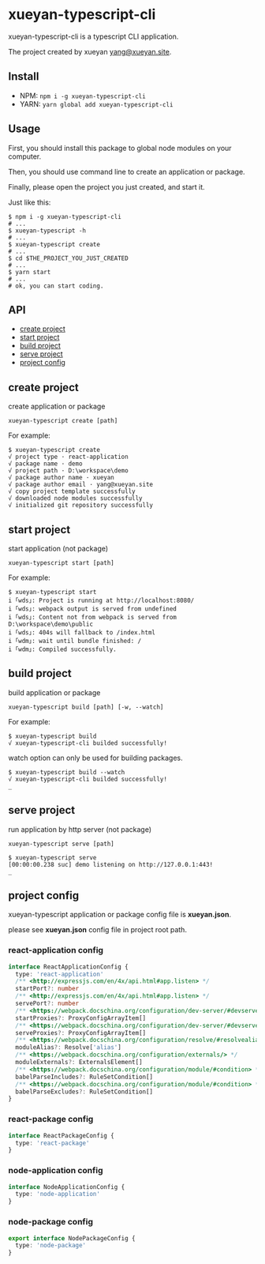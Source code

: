 # xueyan-typescript-cli

xueyan-typescript-cli is a typescript CLI application.

The project created by xueyan <yang@xueyan.site>.

## Install

- NPM: `npm i -g xueyan-typescript-cli`  
- YARN: `yarn global add xueyan-typescript-cli`  

## Usage

First, you should install this package to global node modules on your computer.

Then, you should use command line to create an application or package.

Finally, please open the project you just created, and start it.

Just like this:

```shell
$ npm i -g xueyan-typescript-cli
# ...
$ xueyan-typescript -h
# ...
$ xueyan-typescript create
# ...
$ cd $THE_PROJECT_YOU_JUST_CREATED
# ...
$ yarn start
# ...
# ok, you can start coding.
```

## API

- [create project](#create-project)
- [start project](#start-project)
- [build project](#build-project)
- [serve project](serve-project)
- [project config](project-config)

## create project

create application or package

`xueyan-typescript create [path]`  

For example:

```shell
$ xueyan-typescript create
√ project type · react-application
√ package name · demo
√ project path · D:\workspace\demo
√ package author name · xueyan
√ package author email · yang@xueyan.site
√ copy project template successfully
√ downloaded node modules successfully
√ initialized git repository successfully
```

## start project

start application (not package)

`xueyan-typescript start [path]`  

For example:

```shell
$ xueyan-typescript start
i ｢wds｣: Project is running at http://localhost:8080/
i ｢wds｣: webpack output is served from undefined
i ｢wds｣: Content not from webpack is served from D:\workspace\demo\public
i ｢wds｣: 404s will fallback to /index.html
i ｢wdm｣: wait until bundle finished: /
i ｢wdm｣: Compiled successfully.
```

## build project

build application or package

`xueyan-typescript build [path] [-w, --watch]`  

For example:

```shell
$ xueyan-typescript build
√ xueyan-typescript-cli builded successfully!
```

watch option can only be used for building packages.

```shell
$ xueyan-typescript build --watch
√ xueyan-typescript-cli builded successfully!
_
```

## serve project

run application by http server (not package)

`xueyan-typescript serve [path]`  

```shell
$ xueyan-typescript serve
[00:00:00.238 suc] demo listening on http://127.0.0.1:443!
_
```

## project config

xueyan-typescript application or package config file is **xueyan.json**.

please see **xueyan.json** config file in project root path.

### react-application config

```ts
interface ReactApplicationConfig {
  type: 'react-application'
  /** <http://expressjs.com/en/4x/api.html#app.listen> */
  startPort?: number
  /** <http://expressjs.com/en/4x/api.html#app.listen> */
  servePort?: number
  /** <https://webpack.docschina.org/configuration/dev-server/#devserverproxy> */
  startProxies?: ProxyConfigArrayItem[]
  /** <https://webpack.docschina.org/configuration/dev-server/#devserverproxy> */
  serveProxies?: ProxyConfigArrayItem[]
  /** <https://webpack.docschina.org/configuration/resolve/#resolvealias> */
  moduleAlias?: Resolve['alias']
  /** <https://webpack.docschina.org/configuration/externals/> */
  moduleExternals?: ExternalsElement[]
  /** <https://webpack.docschina.org/configuration/module/#condition> */
  babelParseIncludes?: RuleSetCondition[]
  /** <https://webpack.docschina.org/configuration/module/#condition> */
  babelParseExcludes?: RuleSetCondition[]
}
```

### react-package config

```ts
interface ReactPackageConfig {
  type: 'react-package'
}
```

### node-application config

```ts
interface NodeApplicationConfig {
  type: 'node-application'
}
```

### node-package config

```ts
export interface NodePackageConfig {
  type: 'node-package'
}
```
